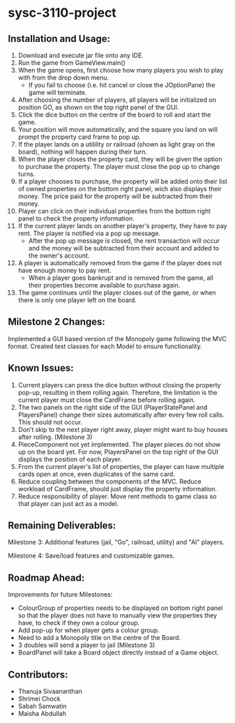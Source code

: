# sysc-3110-project

## Installation and Usage:

1. Download and execute jar file onto any IDE.
2. Run the game from GameView.main()
3. When the game opens, first choose how many players you wish to play with from the drop down menu. 
    * If you fail to choose (i.e. hit cancel or close the JOptionPane) the game will terminate.
4. After choosing the number of players, all players will be initialized on position GO, as shown on the top right panel of the GUI.
5. Click the dice button on the centre of the board to roll and start the game.
6. Your position will move automatically, and the square you land on will prompt the property card frame to pop up.
7. If the player lands on a utilility or railroad (shown as light gray on the board), nothing will happen during their turn.
8. When the player closes the property card, they will be given the option to purchase the property. The player must close the pop up to change turns.
10. If a player chooses to purchase, the property will be added onto their list of owned properties on the bottom right panel, wich also displays their money. The price paid for the property will be subtracted from their money.
12. Player can click on their individual properties from the bottom right panel to check the property information.
13. If the current player lands on another player's property, they have to pay rent. The player is notified via a pop up message. 
      * After the pop up message is closed, the rent transaction will occur and the money will be subtracted from their account and added to the owner's account.
14. A player is automatically removed from the game if the player does not have enough money to pay rent.
      * When a player goes bankrupt and is removed from the game, all their properties become available to purchase again.
16. The game continues until the player closes out of the game, or when there is only one player left on the board.

## Milestone 2 Changes:

Implemented a GUI based version of the Monopoly game following the MVC format.
Created test classes for each Model to ensure functionality.


## Known Issues:

1. Current players can press the dice button without closing the property pop-up, resulting in them rolling again. Therefore, the limitation is the current player must close the CardFrame before rolling again.
2. The two panels on the right side of the GUI (PlayerStatePanel and PlayersPanel) change their sizes automatically after every few roll calls. This should not occur.
3. Don’t skip to the next player right away, player might want to buy houses after rolling. (Milestone 3)
4. PieceComponent not yet implemented. The player pieces do not show up on the board yet. For now, PlayersPanel on the top right of the GUI displays the position of each player. 
5. From the current player's list of properties, the player can have multiple cards open at once, even duplicates of the same card.
6. Reduce coupling between the components of the MVC. Reduce workload of CardFrame, should just display the property information.
7. Reduce responsibility of player. Move rent methods to game class so that player can just act as a model.

## Remaining Deliverables:

Milestone 3: Additional features (jail, "Go", railroad, utility) and "AI" players. 

Milestone 4: Save/load features and customizable games.

## Roadmap Ahead:

Improvements for future Milestones:

* ColourGroup of properties needs to be displayed on bottom right panel so that the player does not have to manually view the properties they have, to check if they own a colour group. 
* Add pop-up for when player gets a colour group.
* Need to add a Monopoly title on the centre of the Board.
* 3 doubles will send a player to jail (Milestone 3)
* BoardPanel will take a Board object directly instead of a Game object.

## Contributors:
* Thanuja Sivaananthan
* Shrimei Chock
* Sabah Samwatin
* Maisha Abdullah
